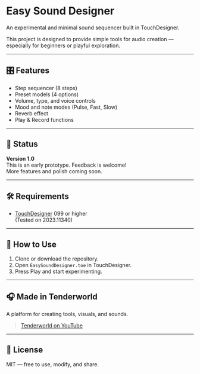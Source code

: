 # Easy Sound Designer

An experimental and minimal sound sequencer built in TouchDesigner.

This project is designed to provide simple tools for audio creation — especially for beginners or playful exploration.

---

## 🎛 Features

- Step sequencer (8 steps)
- Preset models (4 options)
- Volume, type, and voice controls
- Mood and note modes (Pulse, Fast, Slow)
- Reverb effect
- Play & Record functions

---

## 🚧 Status

**Version 1.0**  
This is an early prototype. Feedback is welcome!  
More features and polish coming soon.

---

## 🛠 Requirements

- [TouchDesigner](https://derivative.ca) 099 or higher  
(Tested on 2023.11340)

---

## 📂 How to Use

1. Clone or download the repository.
2. Open `EasySoundDesigner.toe` in TouchDesigner.
3. Press Play and start experimenting.

---

## 🎧 Made in Tenderworld

A platform for creating tools, visuals, and sounds.

> [Tenderworld on YouTube](https://www.youtube.com/@TenderWorld)

---

## 📝 License

MIT — free to use, modify, and share.
